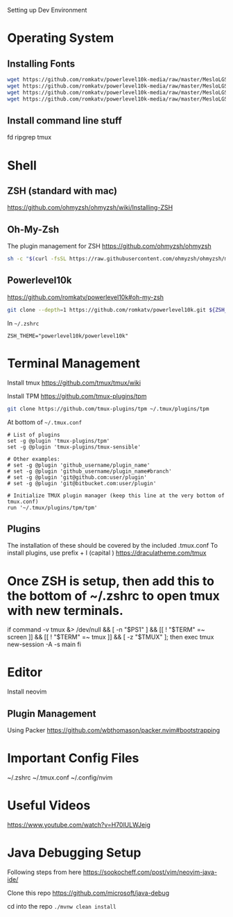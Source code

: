 Setting up Dev Environment

# Operating System

## Installing Fonts
```bash
wget https://github.com/romkatv/powerlevel10k-media/raw/master/MesloLGS%20NF%20Regular.ttf
wget https://github.com/romkatv/powerlevel10k-media/raw/master/MesloLGS%20NF%20Bold.ttf
wget https://github.com/romkatv/powerlevel10k-media/raw/master/MesloLGS%20NF%20Italic.ttf
wget https://github.com/romkatv/powerlevel10k-media/raw/master/MesloLGS%20NF%20Bold%20Italic.ttf
```

## Install command line stuff
fd
ripgrep
tmux

# Shell

## ZSH (standard with mac)
https://github.com/ohmyzsh/ohmyzsh/wiki/Installing-ZSH

## Oh-My-Zsh
The plugin management for ZSH
https://github.com/ohmyzsh/ohmyzsh

```bash
sh -c "$(curl -fsSL https://raw.githubusercontent.com/ohmyzsh/ohmyzsh/master/tools/install.sh)"
```

## Powerlevel10k
https://github.com/romkatv/powerlevel10k#oh-my-zsh

```bash
git clone --depth=1 https://github.com/romkatv/powerlevel10k.git ${ZSH_CUSTOM:-$HOME/.oh-my-zsh/custom}/themes/powerlevel10k
```

In `~/.zshrc`
```
ZSH_THEME="powerlevel10k/powerlevel10k"
```

# Terminal Management

Install tmux
https://github.com/tmux/tmux/wiki

Install TPM
https://github.com/tmux-plugins/tpm

```bash
git clone https://github.com/tmux-plugins/tpm ~/.tmux/plugins/tpm
```

At bottom of `~/.tmux.conf`
```
# List of plugins
set -g @plugin 'tmux-plugins/tpm'
set -g @plugin 'tmux-plugins/tmux-sensible'

# Other examples:
# set -g @plugin 'github_username/plugin_name'
# set -g @plugin 'github_username/plugin_name#branch'
# set -g @plugin 'git@github.com:user/plugin'
# set -g @plugin 'git@bitbucket.com:user/plugin'

# Initialize TMUX plugin manager (keep this line at the very bottom of tmux.conf)
run '~/.tmux/plugins/tpm/tpm'
```

## Plugins
The installation of these should be covered by the included .tmux.conf
To install plugins, use prefix + I (capital )
https://draculatheme.com/tmux

# Once ZSH is setup, then add this to the bottom of ~/.zshrc to open tmux with new terminals.
if command -v tmux &> /dev/null && [ -n "$PS1" ] && [[ ! "$TERM" =~ screen ]] && [[ ! "$TERM" =~ tmux ]] && [ -z "$TMUX" ]; then
  exec tmux new-session -A -s main
fi

# Editor

Install neovim

## Plugin Management

Using Packer
https://github.com/wbthomason/packer.nvim#bootstrapping


# Important Config Files
~/.zshrc
~/.tmux.conf
~/.config/nvim

# Useful Videos
https://www.youtube.com/watch?v=H70lULWJeig

# Java Debugging Setup
Following steps from here
https://sookocheff.com/post/vim/neovim-java-ide/

Clone this repo
https://github.com/microsoft/java-debug

cd into the repo
`./mvnw clean install`

